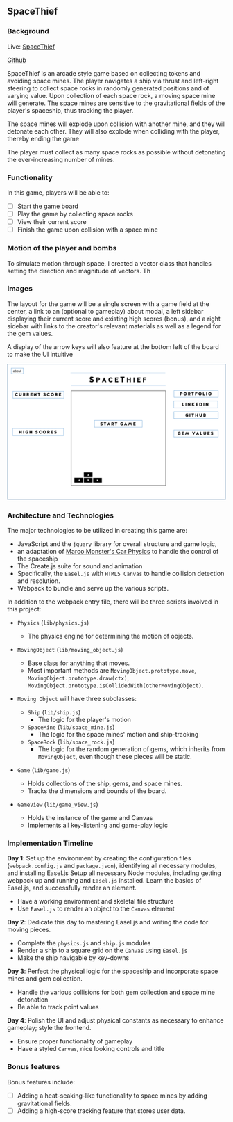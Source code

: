 ## SpaceThief

### Background
Live: [SpaceThief](https://syriebianco.github.io/SpaceThief/)


[Github](https://github.com/ravisraval/BlingRunner)

SpaceThief is an arcade style game based on collecting tokens and avoiding space mines. The player navigates a ship via thrust and left-right steering to collect space rocks in randomly generated positions and of varying value. Upon collection of each space rock, a moving space mine will generate. The space mines are sensitive to the gravitational fields of the player's spaceship, thus tracking the player.

The space mines will explode upon collision with another mine, and they will detonate each other. They will also explode when colliding with the player, thereby ending the game

The player must collect as many space rocks as possible without detonating the ever-increasing number of mines.

### Functionality  

In this game, players will be able to:

- [ ] Start the game board
- [ ] Play the game by collecting space rocks
- [ ] View their current score
- [ ] Finish the game upon collision with a space mine

### Motion of the player and bombs

To simulate motion through space, I created a vector class that handles setting the direction and magnitude of vectors. Th

### Images

The layout for the game will be a single screen with a game field at the center, a link to an (optional to gameplay) about modal, a left sidebar displaying their current score and existing high scores (bonus), and a right sidebar with links to the creator's relevant materials as well as a legend for the gem values.

A display of the arrow keys will also feature at the bottom left of the board to make the UI intuitive

![wireframes](images/wireframe.png)

### Architecture and Technologies


The major technologies to be utilized in creating this game are:

- JavaScript and the `jquery` library for overall structure and game logic,
- an adaptation of [Marco Monster's Car Physics](http://www.asawicki.info/Mirror/Car%20Physics%20for%20Games/Car%20Physics%20for%20Games.html) to handle the control of the spaceship
- The Create.js suite for sound and animation
- Specifically, the `Easel.js` with `HTML5 Canvas` to handle collision detection and resolution.
- Webpack to bundle and serve up the various scripts.

In addition to the webpack entry file, there will be three scripts involved in this project:


* `Physics` (`lib/physics.js`)
    * The physics engine for determining the motion of objects.

* `MovingObject` (`lib/moving_object.js`)
    * Base class for anything that moves.
    * Most important methods are `MovingObject.prototype.move`, `MovingObject.prototype.draw(ctx)`,
      `MovingObject.prototype.isCollidedWith(otherMovingObject)`.

* `Moving Object` will have three subclasses:
  * `Ship` (`lib/ship.js`)
      * The logic for the player's motion
  * `SpaceMine` (`lib/space_mine.js`)
      * The logic for the space mines' motion and ship-tracking
  * `SpaceRock` (`lib/space_rock.js`)
      * The logic for the random generation of gems, which inherits from `MovingObject`, even though these pieces will be static.

* `Game` (`lib/game.js`)
    * Holds collections of the ship, gems, and space mines.
    * Tracks the dimensions and bounds of the board.

* `GameView` (`lib/game_view.js`)
    * Holds the instance of the game and Canvas
    * Implements all key-listening and game-play logic

### Implementation Timeline

**Day 1**: Set up the environment by creating the configuration files (`webpack.config.js` and `package.json`), identifying all necessary modules, and installing Easel.js
Setup all necessary Node modules, including getting webpack up and running and `Easel.js` installed.  Learn the basics of Easel.js, and successfully render an element.  

- Have a working environment and skeletal file structure
- Use `Easel.js` to render an object to the `Canvas` element

**Day 2**: Dedicate this day to mastering Easel.js and writing the code for moving pieces.

- Complete the `physics.js` and `ship.js` modules
- Render a ship to a square grid on the `Canvas` using `Easel.js`
- Make the ship navigable by key-downs

**Day 3**: Perfect the physical logic for the spaceship and incorporate space mines and gem collection.  

- Handle the various collisions for both gem collection and space mine detonation
- Be able to track point values


**Day 4**: Polish the UI and adjust physical constants as necessary to enhance gameplay; style the frontend.

- Ensure proper functionality of gameplay
- Have a styled `Canvas`, nice looking controls and title


### Bonus features

Bonus features include:

- [ ] Adding a heat-seaking-like functionality to space mines by adding gravitational fields.
- [ ] Adding a high-score tracking feature that stores user data.
